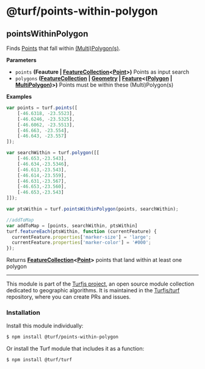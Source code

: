 # @turf/points-within-polygon

<!-- Generated by documentation.js. Update this documentation by updating the source code. -->

## pointsWithinPolygon

Finds [Points](https://tools.ietf.org/html/rfc7946#section-3.1.2) that fall within [(Multi)Polygon(s)](https://tools.ietf.org/html/rfc7946#section-3.1.6).

**Parameters**

-   `points` **(Feauture | [FeatureCollection](https://tools.ietf.org/html/rfc7946#section-3.3)&lt;[Point](https://tools.ietf.org/html/rfc7946#section-3.1.2)>)** Points as input search
-   `polygons` **([FeatureCollection](https://tools.ietf.org/html/rfc7946#section-3.3) \| [Geometry](https://tools.ietf.org/html/rfc7946#section-3.1) \| [Feature](https://tools.ietf.org/html/rfc7946#section-3.2)&lt;([Polygon](https://tools.ietf.org/html/rfc7946#section-3.1.6) \| [MultiPolygon](https://tools.ietf.org/html/rfc7946#section-3.1.7))>)** Points must be within these (Multi)Polygon(s)

**Examples**

```javascript
var points = turf.points([
    [-46.6318, -23.5523],
    [-46.6246, -23.5325],
    [-46.6062, -23.5513],
    [-46.663, -23.554],
    [-46.643, -23.557]
]);

var searchWithin = turf.polygon([[
    [-46.653,-23.543],
    [-46.634,-23.5346],
    [-46.613,-23.543],
    [-46.614,-23.559],
    [-46.631,-23.567],
    [-46.653,-23.560],
    [-46.653,-23.543]
]]);

var ptsWithin = turf.pointsWithinPolygon(points, searchWithin);

//addToMap
var addToMap = [points, searchWithin, ptsWithin]
turf.featureEach(ptsWithin, function (currentFeature) {
  currentFeature.properties['marker-size'] = 'large';
  currentFeature.properties['marker-color'] = '#000';
});
```

Returns **[FeatureCollection](https://tools.ietf.org/html/rfc7946#section-3.3)&lt;[Point](https://tools.ietf.org/html/rfc7946#section-3.1.2)>** points that land within at least one polygon

<!-- This file is automatically generated. Please don't edit it directly:
if you find an error, edit the source file (likely index.js), and re-run
./scripts/generate-readmes in the turf project. -->

---

This module is part of the [Turfjs project](http://turfjs.org/), an open source
module collection dedicated to geographic algorithms. It is maintained in the
[Turfjs/turf](https://github.com/Turfjs/turf) repository, where you can create
PRs and issues.

### Installation

Install this module individually:

```sh
$ npm install @turf/points-within-polygon
```

Or install the Turf module that includes it as a function:

```sh
$ npm install @turf/turf
```
